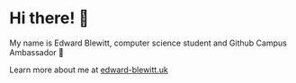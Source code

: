 # Hi there! 👋

My name is Edward Blewitt, computer science student and Github Campus Ambassador 🚩

Learn more about me at [edward-blewitt.uk](https://edward-blewitt.uk/)

